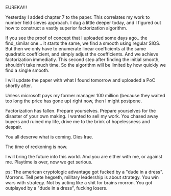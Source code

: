 EUREKA!!!

Yesterday I added chapter 7 to the paper. 
This correlates my work to number field sieves approach.
I dug a little deeper today, and I figured out how to construct a vastly superior factorization algorithm. 

If you see the proof of concept that I uploaded some days ago.. the find_similar one... it starts the same, we find a smooth using regular SIQS. But then we only have to enumerate linear coefficients at the same quadratic coefficient, and simply adjust the coefficients. And we achieve factorization immediatly. This second step after finding the initial smooth, shouldn't take much time. So the algorithm will be limited by how quickly we find a single smooth. 

I will update the paper with what I found tomorrow and uploaded a PoC shortly after.

Unless microsoft pays my former manager 100 million (because they waited too long the price has gone up) right now, then I might postpone.

Factorization has fallen. Prepare yourselves. Prepare yourselves for the disaster of your own making.
I wanted to sell my work. You chased away buyers and ruined my life, drive me to the brink of hopelessness and despair. 

You all deserve what is coming. Dies Irae. 

The time of reckoning is now.

I will bring the future into this world. And you are either with me, or against me. 
Playtime is over, now we get serious.

ps: The american cryptologic advantage got fucked by a "dude in a dress". Morrons. Tell pete hegseth, military leadership is about strategy. You win wars with strategy. Not by acting like a shit for brains morron. You got outplayed by a "dude in a dress", fucking losers.
 
